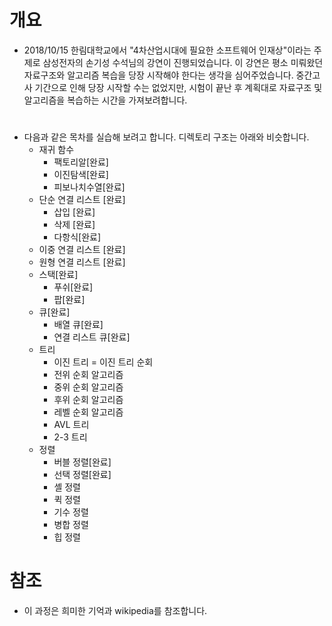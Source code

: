 # 개요
* 2018/10/15 한림대학교에서 "4차산업시대에 필요한 소프트웨어 인재상"이라는 주제로 삼성전자의 손기성 수석님의 강연이 진행되었습니다. 이 강연은 평소 미뤄왔던 자료구조와 알고리즘 복습을 당장 시작해야 한다는 생각을 심어주었습니다. 중간고사 기간으로 인해 당장 시작할 수는 없었지만, 시험이 끝난 후 계획대로  자료구조 및 알고리즘을 복습하는 시간을 가져보려합니다.

# 
* 다음과 같은 목차를 실습해 보려고 합니다. 디렉토리 구조는 아래와 비슷합니다.
  - 재귀 함수
    + 팩토리알[완료]
	+ 이진탐색[완료]
	+ 피보나치수열[완료]
  - 단순 연결 리스트 [완료]
    + 삽입 [완료]
    + 삭제 [완료]
	+ 다항식[완료]
  - 이중 연결 리스트 [완료]
  - 원형 연결 리스트 [완료]
  - 스택[완료]
    + 푸쉬[완료]
    + 팝[완료]
  - 큐[완료]
    + 배열 큐[완료]
    + 연결 리스트 큐[완료]
  - 트리
    + 이진 트리
      = 이진 트리 순회
    + 전위 순회 알고리즘
    + 중위 순회 알고리즘
    + 후위 순회 알고리즘
    + 레벨 순회 알고리즘
    + AVL 트리
    + 2-3 트리
  - 정렬
    + 버블 정렬[완료]
	+ 선택 정렬[완료]
    + 셸 정렬
    + 퀵 정렬
    + 기수 정렬
    + 병합 정렬
    + 힙 정렬

# 참조
* 이 과정은 희미한 기억과 wikipedia를 참조합니다.
